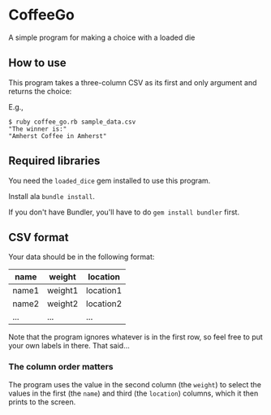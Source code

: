 # CoffeeGo
A simple program for making a choice with a loaded die

## How to use
This program takes a three-column CSV as its first and only argument and returns the choice:

E.g.,

    $ ruby coffee_go.rb sample_data.csv
    "The winner is:"
    "Amherst Coffee in Amherst"

## Required libraries
You need the `loaded_dice` gem installed to use this program.

Install ala `bundle install`.

If you don't have Bundler, you'll have to do `gem install bundler` first.

## CSV format
Your data should be in the following format:

name  | weight  | location
----- | ------- | --------
name1 | weight1 | location1
name2 | weight2 | location2
... | ... | ...

Note that the program ignores whatever is in the first row, so feel free to put your own labels in there.  That said...

### The column order matters
The program uses the value in the second column (the `weight`) to select the values in the first (the `name`) and third (the `location`) columns, which it then prints to the screen.
